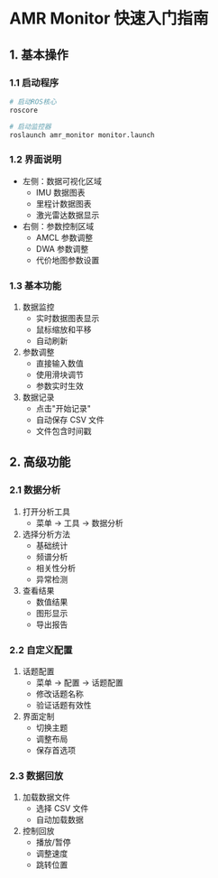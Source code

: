 # AMR Monitor 快速入门指南

## 1. 基本操作

### 1.1 启动程序

```bash
# 启动ROS核心
roscore

# 启动监控器
roslaunch amr_monitor monitor.launch

```

### 1.2 界面说明

- 左侧：数据可视化区域
  - IMU 数据图表
  - 里程计数据图表
  - 激光雷达数据显示
- 右侧：参数控制区域
  - AMCL 参数调整
  - DWA 参数调整
  - 代价地图参数设置

### 1.3 基本功能

1. 数据监控
   - 实时数据图表显示
   - 鼠标缩放和平移
   - 自动刷新
2. 参数调整
   - 直接输入数值
   - 使用滑块调节
   - 参数实时生效
3. 数据记录
   - 点击"开始记录"
   - 自动保存 CSV 文件
   - 文件包含时间戳

## 2. 高级功能

### 2.1 数据分析

1. 打开分析工具
   - 菜单 -> 工具 -> 数据分析
2. 选择分析方法
   - 基础统计
   - 频谱分析
   - 相关性分析
   - 异常检测
3. 查看结果
   - 数值结果
   - 图形显示
   - 导出报告

### 2.2 自定义配置

1. 话题配置
   - 菜单 -> 配置 -> 话题配置
   - 修改话题名称
   - 验证话题有效性
2. 界面定制
   - 切换主题
   - 调整布局
   - 保存首选项

### 2.3 数据回放

1. 加载数据文件
   - 选择 CSV 文件
   - 自动加载数据
2. 控制回放
   - 播放/暂停
   - 调整速度
   - 跳转位置
